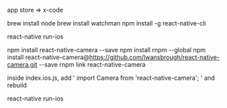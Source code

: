 app store => x-code

brew install node
brew install watchman
npm install -g react-native-cli

react-native run-ios

npm install react-native-camera --save
npm install rnpm --global
npm install react-native-camera@https://github.com/lwansbrough/react-native-camera.git --save
rnpm link react-native-camera


inside index.ios.js, add ' import Camera from 'react-native-camera'; ' and rebuild


react-native run-ios